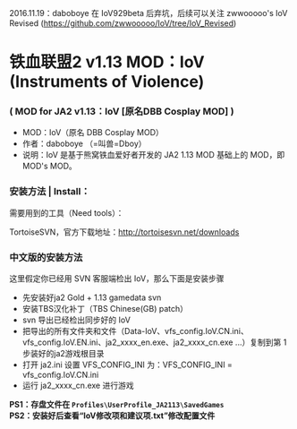 2016.11.19：daboboye 在 IoV929beta 后弃坑，后续可以关注 zwwooooo's IoV Revised (https://github.com/zwwooooo/IoV/tree/IoV_Revised)

# 铁血联盟2 v1.13 MOD：IoV (Instruments of Violence)

### ( MOD for JA2 v1.13：IoV [原名DBB Cosplay MOD] )

 * MOD：IoV（原名 DBB Cosplay MOD）
 * 作者：daboboye （=叫兽=Dboy）
 * 说明：IoV 是基于熊窝铁血爱好者开发的 JA2 1.13 MOD 基础上的 MOD，即 MOD's MOD。

### 安装方法 | Install：

需要用到的工具（Need tools）：

TortoiseSVN，官方下载地址：http://tortoisesvn.net/downloads

### 中文版的安装方法

这里假定你已经用 SVN 客服端检出 IoV，那么下面是安装步骤

 * 先安装好ja2 Gold + 1.13 gamedata svn
 * 安装TBS汉化补丁（TBS Chinese(GB) patch）
 * svn 导出已经检出同步好的 IoV
 * 把导出的所有文件夹和文件（Data-IoV、vfs_config.IoV.CN.ini、vfs_config.IoV.EN.ini、ja2_xxxx_en.exe、ja2_xxxx_cn.exe ...）复制到第 1 步装好的ja2游戏根目录
 * 打开 ja2.ini 设置 VFS_CONFIG_INI 为：VFS_CONFIG_INI = vfs_config.IoV.CN.ini
 * 运行 ja2_xxxx_cn.exe 进行游戏

**PS1：存盘文件在 `Profiles\UserProfile_JA2113\SavedGames`**  
**PS2：安装好后查看“IoV修改项和建议项.txt”修改配置文件**
